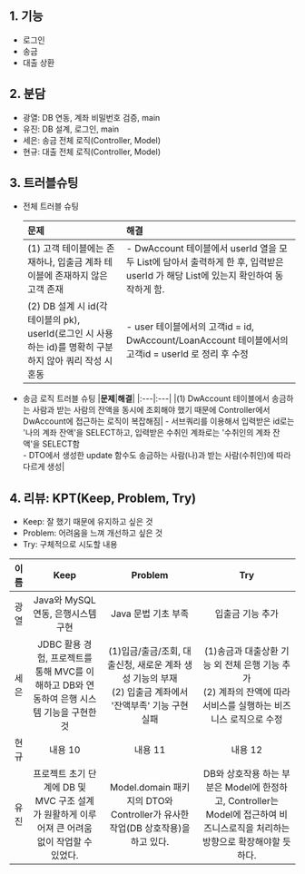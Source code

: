 ## 1. 기능
- 로그인
- 송금
- 대출 상환

## 2. 분담
- 광열: DB 연동, 계좌 비밀번호 검증, main
- 유진: DB 설계, 로그인, main
- 세은: 송금 전체 로직(Controller, Model)
- 현규: 대출 전체 로직(Controller, Model)

## 3. 트러블슈팅
- 전체 트러블 슈팅
  
  |**문제**|**해결**|
  |:---|:---|
  |(1) 고객 테이블에는 존재하나, 입출금 계좌 테이블에 존재하지 않은 고객 존재|- DwAccount 테이블에서 userId 열을 모두 List에 담아서 출력하게 한 후, 입력받은 userId 가 해당 List에 있는지 확인하여 동작하게 함.|
  |(2) DB 설계 시 id(각 테이블의 pk), userId(로그인 시 사용하는 id)를 명확히 구분하지 않아 쿼리 작성 시 혼동|- user 테이블에서의 고객id = id, DwAccount/LoanAccount 테이블에서의 고객id = userId 로 정리 후 수정|
- 송금 로직 트러블 슈팅
  |**문제**|**해결**|
  |:---|:---|
  |(1) DwAccount 테이블에서 송금하는 사람과 받는 사람의 잔액을 동시에 조회해야 했기 때문에 Controller에서 DwAccount에 접근하는 로직이 복잡해짐| - 서브쿼리를 이용해서 입력받은 id로는 '나의 계좌 잔액'을 SELECT하고, 입력받은 수취인 계좌로는 '수취인의 계좌 잔액'을 SELECT함 <br/> - DTO에서 생성한 update 함수도 송금하는 사람(나)과 받는 사람(수취인)에 따라 다르게 생성|


## 4. 리뷰: KPT(Keep, Problem, Try)
- Keep: 잘 했기 때문에 유지하고 싶은 것
- Problem: 어려움을 느껴 개선하고 싶은 것
- Try: 구체적으로 시도할 내용

|**이름**|**Keep**|**Problem**|**Try**|
|:---:|:---:|:---:|:---:|
|광열|Java와 MySQL 연동, 은행시스템 구현|Java 문법 기초 부족|입출금 기능 추가|
|세은|JDBC 활용 경험, 프로젝트를 통해 MVC를 이해하고 DB와 연동하여 은행 시스템 기능을 구현한 것|(1)입금/출금/조회, 대출신청, 새로운 계좌 생성 기능의 부재 <br/> (2) 입출금 계좌에서 '잔액부족' 기능 구현 실패|(1)송금과 대출상환 기능 외 전체 은행 기능 추가 <br/> (2) 계좌의 잔액에 따라 서비스를 실행하는 비즈니스 로직으로 수정|
|현규|내용 10|내용 11|내용 12|
|유진|프로젝트 초기 단계에 DB 및 MVC 구조 설계가 원활하게 이루어져 큰 어려움 없이 작업할 수 있었다.|Model.domain 패키지의 DTO와 Controller가 유사한 작업(DB 상호작용)을 하고 있다.|DB와 상호작용 하는 부분은 Model에 한정하고, Controller는 Model에 접근하여 비즈니스로직을 처리하는 방향으로 확장해야할 듯하다.|
